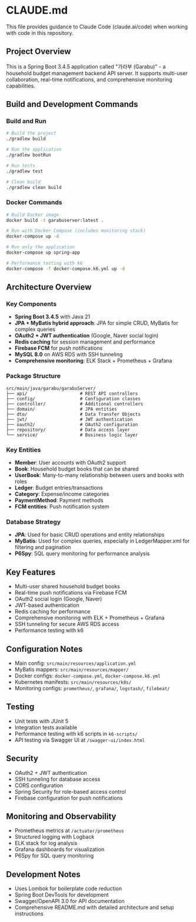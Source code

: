 # CLAUDE.md

This file provides guidance to Claude Code (claude.ai/code) when working with code in this repository.

## Project Overview

This is a Spring Boot 3.4.5 application called "가라부 (Garabu)" - a household budget management backend API server. It supports multi-user collaboration, real-time notifications, and comprehensive monitoring capabilities.

## Build and Development Commands

### Build and Run
```bash
# Build the project
./gradlew build

# Run the application
./gradlew bootRun

# Run tests
./gradlew test

# Clean build
./gradlew clean build
```

### Docker Commands
```bash
# Build Docker image
docker build -t garabuserver:latest .

# Run with Docker Compose (includes monitoring stack)
docker-compose up -d

# Run only the application
docker-compose up spring-app

# Performance testing with k6
docker-compose -f docker-compose.k6.yml up -d
```

## Architecture Overview

### Key Components
- **Spring Boot 3.4.5** with Java 21
- **JPA + MyBatis hybrid approach**: JPA for simple CRUD, MyBatis for complex queries
- **OAuth2 + JWT authentication** (Google, Naver social login)
- **Redis caching** for session management and performance
- **Firebase FCM** for push notifications
- **MySQL 8.0** on AWS RDS with SSH tunneling
- **Comprehensive monitoring**: ELK Stack + Prometheus + Grafana

### Package Structure
```
src/main/java/garabu/garabuServer/
├── api/                    # REST API controllers
├── config/                 # Configuration classes
├── controller/             # Additional controllers
├── domain/                 # JPA entities
├── dto/                    # Data Transfer Objects
├── jwt/                    # JWT authentication
├── oauth2/                 # OAuth2 configuration
├── repository/             # Data access layer
└── service/                # Business logic layer
```

### Key Entities
- **Member**: User accounts with OAuth2 support
- **Book**: Household budget books that can be shared
- **UserBook**: Many-to-many relationship between users and books with roles
- **Ledger**: Budget entries/transactions
- **Category**: Expense/income categories
- **PaymentMethod**: Payment methods
- **FCM entities**: Push notification system

### Database Strategy
- **JPA**: Used for basic CRUD operations and entity relationships
- **MyBatis**: Used for complex queries, especially in LedgerMapper.xml for filtering and pagination
- **P6Spy**: SQL query monitoring for performance analysis

## Key Features
- Multi-user shared household budget books
- Real-time push notifications via Firebase FCM
- OAuth2 social login (Google, Naver)
- JWT-based authentication
- Redis caching for performance
- Comprehensive monitoring with ELK + Prometheus + Grafana
- SSH tunneling for secure AWS RDS access
- Performance testing with k6

## Configuration Notes
- Main config: `src/main/resources/application.yml`
- MyBatis mappers: `src/main/resources/mapper/`
- Docker configs: `docker-compose.yml`, `docker-compose.k6.yml`
- Kubernetes manifests: `src/main/resources/k8s/`
- Monitoring configs: `prometheus/`, `grafana/`, `logstash/`, `filebeat/`

## Testing
- Unit tests with JUnit 5
- Integration tests available
- Performance testing with k6 scripts in `k6-scripts/`
- API testing via Swagger UI at `/swagger-ui/index.html`

## Security
- OAuth2 + JWT authentication
- SSH tunneling for database access
- CORS configuration
- Spring Security for role-based access control
- Firebase configuration for push notifications

## Monitoring and Observability
- Prometheus metrics at `/actuator/prometheus`
- Structured logging with Logback
- ELK stack for log analysis
- Grafana dashboards for visualization
- P6Spy for SQL query monitoring

## Development Notes
- Uses Lombok for boilerplate code reduction
- Spring Boot DevTools for development
- Swagger/OpenAPI 3.0 for API documentation
- Comprehensive README.md with detailed architecture and setup instructions